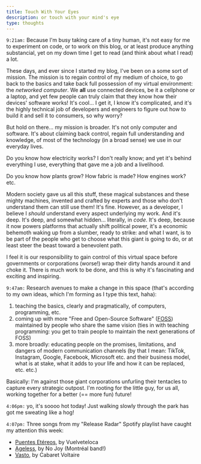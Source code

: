 ```yaml
---
title: Touch With Your Eyes
description: or touch with your mind's eye
type: thoughts
---
```


`9:21am:` Because I'm busy taking care of a tiny human, it's not easy for me to experiment on code, or to work on this blog, or at least produce anything substancial, yet on my down time I get to read (and think about what I read) a lot.

These days, and ever since I started my blog, I've been on a some sort of mission. The mission is to regain control of my medium of choice, to go back to the basics and take back full possession of my virtual environment: the *networked computer*. We **all** use connected devices, be it a cellphone or a laptop, and yet few people can truly claim that they know how their devices' software works! It's cool... I get it, I know it's complicated, and it's the highly technical job of developers and engineers to figure out how to build it and sell it to consumers, so why worry?

But hold on there... my mission is broader. It's not only computer and software. It's about claiming back control, regain full understanding and knowledge, of most of the technology (in a broad sense) we use in our everyday lives.

Do you know how electricity works? I don't really know; and yet it's behind everything I use, everything that gave me a job and a livelihood.

Do you know how plants grow? How fabric is made? How engines work? etc.

Modern society gave us all this stuff, these magical substances and these mighty machines, invented and crafted by experts and those who don't understand them can still use them! It's fine. However, as a developer, I believe I *should* understand every aspect underlying my work. And it's deep. It's deep, and somewhat hidden... literally, in *code*. It's deep, because it now powers platforms that actually shift political power, it's a economic behemoth waking up from a slumber, ready to strike: and what I want, is to be part of the people who get to choose what this giant is going to do, or at least steer the beast toward a benevolent path.

I feel it is our responsibility to gain control of this virtual space before governments or corporations (worse!) wrap their dirty hands around it and choke it. There is much work to be done, and this is why it's fascinating and exciting and inspiring.

`9:47am:` Research avenues to make a change in this space (that's according to my own ideas, which I'm forming as I type this text, haha):

1. teaching the basics, clearly and pragmatically, of computers, programming, etc.
1. coming up with more "Free and Open-Source Software" ([FOSS](https://en.wikipedia.org/wiki/Free_and_open-source_software)) maintained by people who share the same vision (ties in with teaching programming: you get to train people to maintain the next generations of FOSS)
1. more broadly: educating people on the promises, limitations, and dangers of modern communication channels (by that I mean: TikTok, Instagram, Google, Facebook, Microsoft etc. and their business model, what is at stake, what it adds to your life and how it can be replaced, etc. etc.)

Basically: I'm against those giant corporations unfurling their tentacles to capture every strategic outpost. I'm rooting for the little guy, for us all, working together for a better (== more fun) future!

`4:06pm:` yo, it's soooo hot today! Just walking slowly through the park has got me sweating like a hog!

`4:07pm:` Three songs from my "Release Radar" Spotify playlist have caught my attention this week:

- [Puentes Etéreos](https://open.spotify.com/track/0WcKqzTUuRfUeD6vEW7kmk?si=xcKx1MfgQN-P9oUKbqQfuA), by Vuelveteloca
- [Ageless](https://open.spotify.com/track/0gHaOT2E83VIIUymnqJ3Si?si=7mUBD9ckR2WAvqTAohzEGg), by No Joy (Montréal band!)
- [Vasto](https://open.spotify.com/track/3YYwaerjrZRT6voznezN5L?si=Kux3pPt_S7-VUsPz20WHtA), by Cabaret Voltaire

